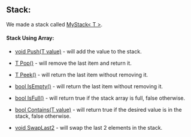 ## Stack:
We made a stack called [MyStack< T >](https://github.com/Daniel-WORK-GH/teaching_data_structures/blob/master/teaching_data_structures/Stack/MyStack.cs). 


#### Stack Using Array: 
- [void Push(T value)](https://github.com/Daniel-WORK-GH/teaching_data_structures/blob/a7f4c9c6eef2c27b7a61a05b8faaf4cdacf092fc/teaching_data_structures/Stack/MyStack.cs#L12) -
  will add the value to the stack.

- [T Pop()](https://github.com/Daniel-WORK-GH/teaching_data_structures/blob/a7f4c9c6eef2c27b7a61a05b8faaf4cdacf092fc/teaching_data_structures/Stack/MyStack.cs#L18) -
  will remove the last item and return it.

- [T Peek()](https://github.com/Daniel-WORK-GH/teaching_data_structures/blob/a7f4c9c6eef2c27b7a61a05b8faaf4cdacf092fc/teaching_data_structures/Stack/MyStack.cs#L25) -
  will return the last item without removing it.

- [bool IsEmpty()](https://github.com/Daniel-WORK-GH/teaching_data_structures/blob/a7f4c9c6eef2c27b7a61a05b8faaf4cdacf092fc/teaching_data_structures/Stack/MyStack.cs#L25) -
  will return the last item without removing it.

- [bool IsFull()](https://github.com/Daniel-WORK-GH/teaching_data_structures/blob/a7f4c9c6eef2c27b7a61a05b8faaf4cdacf092fc/teaching_data_structures/Stack/MyStack.cs#L35) -
  will return true if the stack array is full, false otherwise.

- [bool Contains(T value)](https://github.com/Daniel-WORK-GH/teaching_data_structures/blob/a7f4c9c6eef2c27b7a61a05b8faaf4cdacf092fc/teaching_data_structures/Stack/MyStack.cs#L40) -
  will return true if the desired value is in the stack, false otherwise.

- [void SwapLast2](https://github.com/Daniel-WORK-GH/teaching_data_structures/blob/a7f4c9c6eef2c27b7a61a05b8faaf4cdacf092fc/teaching_data_structures/Stack/MyStack.cs#L51) -
  will swap the last 2 elements in the stack.
